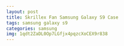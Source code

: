 ```yaml
---
layout: post
title: Skrillex Fan Samsung Galaxy S9 Case
tags: samsung galaxy s9
categories: samsung
img: 1qdt2ZaDL0Op7LGfjx4pqzcXoCEX9r838
---
```

